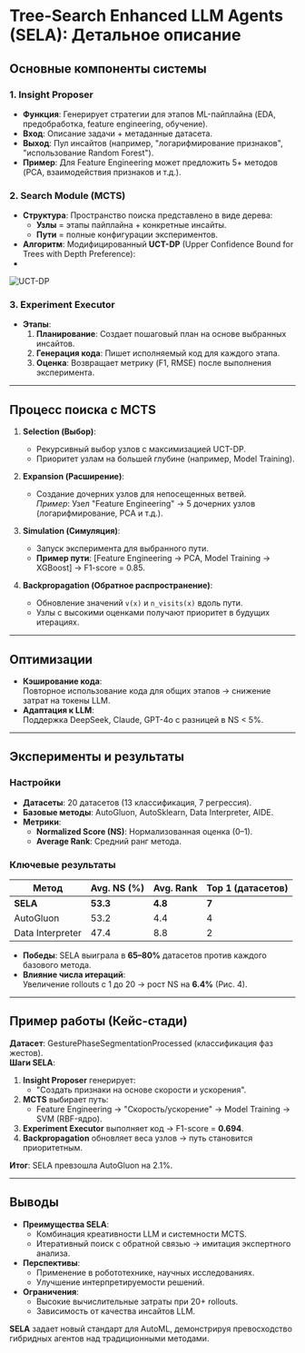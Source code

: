 # Tree-Search Enhanced LLM Agents (SELA): Детальное описание

##  Основные компоненты системы

### 1. **Insight Proposer**
- **Функция**: Генерирует стратегии для этапов ML-пайплайна (EDA, предобработка, feature engineering, обучение).  
- **Вход**: Описание задачи + метаданные датасета.  
- **Выход**: Пул инсайтов (например, "логарифмирование признаков", "использование Random Forest").  
- **Пример**: Для Feature Engineering может предложить 5+ методов (PCA, взаимодействия признаков и т.д.).

### 2. **Search Module (MCTS)**
- **Структура**: Пространство поиска представлено в виде дерева:  
  - **Узлы** = этапы пайплайна + конкретные инсайты.  
  - **Пути** = полные конфигурации экспериментов.  
- **Алгоритм**: Модифицированный **UCT-DP** (Upper Confidence Bound for Trees with Depth Preference): 
-  
 ![UCT-DP](https://quicklatex.com/cache3/.../LaTex_f.png)

### 3. **Experiment Executor**
- **Этапы**:  
  1. **Планирование**: Создает пошаговый план на основе выбранных инсайтов.  
  2. **Генерация кода**: Пишет исполняемый код для каждого этапа.  
  3. **Оценка**: Возвращает метрику (F1, RMSE) после выполнения эксперимента.

---

##  Процесс поиска с MCTS

1. **Selection (Выбор)**:  
   - Рекурсивный выбор узлов с максимизацией UCT-DP.  
   - Приоритет узлам на большей глубине (например, Model Training).

2. **Expansion (Расширение)**:  
   - Создание дочерних узлов для непосещенных ветвей.  
   *Пример*: Узел "Feature Engineering" → 5 дочерних узлов (логарифмирование, PCA и т.д.).

3. **Simulation (Симуляция)**:  
   - Запуск эксперимента для выбранного пути.  
   - **Пример пути**: [Feature Engineering → PCA, Model Training → XGBoost] → F1-score = 0.85.

4. **Backpropagation (Обратное распространение)**:  
   - Обновление значений `v(x)` и `n_visits(x)` вдоль пути.  
   - Узлы с высокими оценками получают приоритет в будущих итерациях.

---

##  Оптимизации

- **Кэширование кода**:  
  Повторное использование кода для общих этапов → снижение затрат на токены LLM.  
- **Адаптация к LLM**:  
  Поддержка DeepSeek, Claude, GPT-4o с разницей в NS < 5%.

---

##  Эксперименты и результаты

### Настройки
- **Датасеты**: 20 датасетов (13 классификация, 7 регрессия).  
- **Базовые методы**: AutoGluon, AutoSklearn, Data Interpreter, AIDE.  
- **Метрики**:  
  - **Normalized Score (NS)**: Нормализованная оценка (0–1).  
  - **Average Rank**: Средний ранг метода.

### Ключевые результаты
| Метод          | Avg. NS (%) | Avg. Rank | Top 1 (датасетов) |  
|----------------|-------------|-----------|-------------------|  
| **SELA**       | **53.3**    | **4.8**   | **7**             |  
| AutoGluon      | 53.2        | 4.4       | 4                 |  
| Data Interpreter| 47.4        | 8.8       | 2                 |  

- **Победы**: SELA выиграла в **65–80%** датасетов против каждого базового метода.  
- **Влияние числа итераций**:  
  Увеличение rollouts с 1 до 20 → рост NS на **6.4%** (Рис. 4).  

---

##  Пример работы (Кейс-стади)

**Датасет**: GesturePhaseSegmentationProcessed (классификация фаз жестов).  
**Шаги SELA**:  
1. **Insight Proposer** генерирует:  
   - "Создать признаки на основе скорости и ускорения".  
2. **MCTS** выбирает путь:  
   - Feature Engineering → "Скорость/ускорение" → Model Training → SVM (RBF-ядро).  
3. **Experiment Executor** выполняет код → F1-score = **0.694**.  
4. **Backpropagation** обновляет веса узлов → путь становится приоритетным.

**Итог**: SELA превзошла AutoGluon на 2.1%.

---

##  Выводы
- **Преимущества SELA**:  
  - Комбинация креативности LLM и системности MCTS.  
  - Итеративный поиск с обратной связью → имитация экспертного анализа.  
- **Перспективы**:  
  - Применение в робототехнике, научных исследованиях.  
  - Улучшение интерпретируемости решений.  
- **Ограничения**:  
  - Высокие вычислительные затраты при 20+ rollouts.  
  - Зависимость от качества инсайтов LLM.

**SELA** задает новый стандарт для AutoML, демонстрируя превосходство гибридных агентов над традиционными методами.